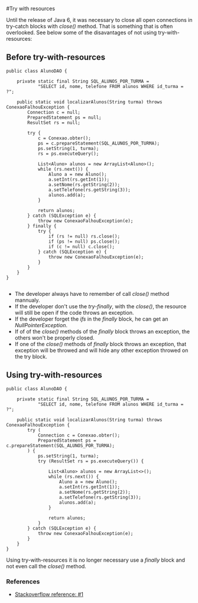 #Try with resources

Until the release of Java 6, it was necessary to close all open connections in try-catch blocks with *close()* method. That is something that is often overlooked.
See below some of the disavantages of not using try-with-resources:

## Before try-with-resources

```
public class AlunoDAO {

    private static final String SQL_ALUNOS_POR_TURMA = 
            "SELECT id, nome, telefone FROM alunos WHERE id_turma = ?";

    public static void localizarAlunos(String turma) throws ConexaoFalhouException {
        Connection c = null;
        PreparedStatement ps = null;
        ResultSet rs = null;

        try {
            c = Conexao.obter();
            ps = c.prepareStatement(SQL_ALUNOS_POR_TURMA);
            ps.setString(1, turma);
            rs = ps.executeQuery();

            List<Aluno> alunos = new ArrayList<Aluno>();
            while (rs.next()) {
                Aluno a = new Aluno();
                a.setInt(rs.getInt(1));
                a.setNome(rs.getString(2));
                a.setTelefone(rs.getString(3));
                alunos.add(a);
            }

            return alunos;
        } catch (SQLException e) {
            throw new ConexaoFalhouException(e);
        } finally {
            try {
                if (rs != null) rs.close();
                if (ps != null) ps.close();
                if (c != null) c.close();
            } catch (SQLException e) {
                throw new ConexaoFalhouException(e);
            }
        }
    }
}
     
```

>
* The developer always have to remember of call *close()* method mannualy.
* If the developer don't use the *try-finally*, with the *close()*, the resource will still be open if the code throws an exception.
* If the developer forget the *ifs* in the *finally* block, he can get an *NullPointerException*.
* If of of the *close()* methods of the *finally* block throws an exception, the others won't be properly closed.
* If one of the *close()* methods of *finally* block throws an exception, that exception will be throwed and will hide any other exception throwed on the try block.

## Using try-with-resources

```
public class AlunoDAO {

    private static final String SQL_ALUNOS_POR_TURMA = 
            "SELECT id, nome, telefone FROM alunos WHERE id_turma = ?";

    public static void localizarAlunos(String turma) throws ConexaoFalhouException {
        try (
            Connection c = Conexao.obter();
            PreparedStatement ps = c.prepareStatement(SQL_ALUNOS_POR_TURMA);
        ) {
            ps.setString(1, turma);
            try (ResultSet rs = ps.executeQuery()) {

                List<Aluno> alunos = new ArrayList<>();
                while (rs.next()) {
                    Aluno a = new Aluno();
                    a.setInt(rs.getInt(1));
                    a.setNome(rs.getString(2));
                    a.setTelefone(rs.getString(3));
                    alunos.add(a);
                }

                return alunos;
            }
        } catch (SQLException e) {
            throw new ConexaoFalhouException(e);
        }
    }
}
```

Using try-with-resources it is no longer necessary use a *finally* block and not even call the *close()* method.

### References

* [Stackoverflow reference: #1](https://pt.stackoverflow.com/questions/172909/como-funciona-o-try-with-resources)
